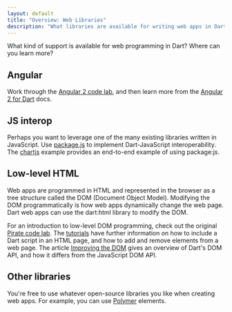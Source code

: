 ```yaml
---
layout: default
title: "Overview: Web Libraries"
description: "What libraries are available for writing web apps in Dart?"
---
```


What kind of support is available for web programming in Dart?
Where can you learn more?

## Angular

Work through the
[Angular 2 code lab](/codelabs/ng2/),
and then learn more from the
[Angular 2 for Dart](https://angular.io/dart) docs.

## JS interop

Perhaps you want to leverage one of the many existing libraries
written in JavaScript.
Use [package.js](https://pub.dartlang.org/packages/js)
to implement Dart-JavaScript interoperability.
The [chartjs](https://github.com/google/chartjs.dart/)
example provides an end-to-end example of using package:js.

## Low-level HTML

Web apps are programmed in HTML and represented in the browser as
a tree structure called the DOM (Document Object Model).
Modifying the DOM programmatically is how web apps
dynamically change the web page.
Dart web apps can use the dart:html library to modify the DOM.

For an introduction to low-level DOM programming,
check out the original
[Pirate code lab](/codelabs/darrrt). The
[tutorials](/tutorials/) have further information on
how to include a Dart script in an HTML page,
and how to add and remove elements from a web page.
The article [Improving the DOM](/articles/low-level-html/improving-the-dom)
gives an overview of Dart's DOM API,
and how it differs from the JavaScript DOM API.

## Other libraries

You're free to use whatever open-source libraries you like
when creating web apps.
For example, you can use [Polymer](/guides/polymer) elements.
